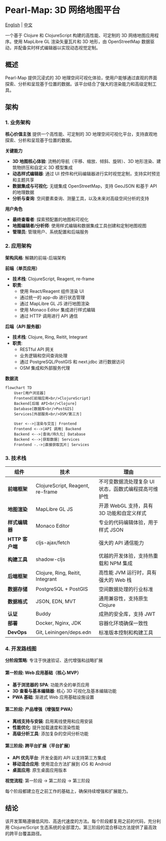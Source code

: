 # Pearl-Map: 3D 网络地图平台

[English](README.md) | [中文](README_zh.md)

一个基于 Clojure 和 ClojureScript 构建的高性能、可定制的 3D 网络地图应用程序。使用 MapLibre GL 渲染矢量瓦片和 3D 地形，由 OpenStreetMap 数据驱动，并配备实时样式编辑器以实现动态视觉定制。

## 概述

Pearl-Map 提供沉浸式的 3D 地理空间可视化体验，使用户能够通过直观的界面探索、分析和呈现基于位置的数据。该平台结合了强大的渲染能力和高级定制工具。

## 架构

### 1. 业务架构

**核心价值主张**
提供一个高性能、可定制的 3D 地理空间可视化平台，支持直观地探索、分析和呈现基于位置的数据。

**关键能力**
- **3D 地图核心体验**: 流畅的导航（平移、缩放、倾斜、旋转）、3D 地形渲染、建筑物挤压和自定义 3D 模型集成
- **动态样式编辑器**: 通过 UI 控件和代码编辑器进行实时视觉定制，支持实时预览和主题共享
- **数据集成与可视化**: 无缝集成 OpenStreetMap，支持 GeoJSON 和基于 API 的地理数据
- **分析与查询**: 空间要素查询、测量工具，以及未来对高级空间分析的支持

**用户角色**
- **最终查看者**: 探索预配置的地图和可视化
- **地图编辑者/分析师**: 使用样式编辑和数据集成工具创建和定制地图视图
- **管理员**: 管理用户、系统配置和后端服务

### 2. 应用架构

**架构风格**: 解耦的前端-后端架构

**前端（单页应用）**
- **技术栈**: ClojureScript, Reagent, re-frame
- **职责**:
  - 使用 React/Reagent 组件渲染 UI
  - 通过统一的 app-db 进行状态管理
  - 通过 MapLibre GL JS 进行地图渲染
  - 使用 Monaco Editor 集成进行样式编辑
  - 通过 HTTP 调用进行 API 通信

**后端（API 服务器）**
- **技术栈**: Clojure, Ring, Reitit, Integrant
- **职责**:
  - RESTful API 网关
  - 业务逻辑和空间查询处理
  - 通过 PostgreSQL/PostGIS 和 next.jdbc 进行数据访问
  - OSM 集成和外部服务代理

**数据流**
```mermaid
flowchart TD
    User[用户浏览器]
    Frontend[前端应用<br/>ClojureScript]
    Backend[后端 API<br/>Clojure]
    Database[数据库<br/>PostGIS]
    Services[外部服务<br/>OSM/第三方]
    
    User <-->|渲染与交互| Frontend
    Frontend <-->|API 调用| Backend
    Backend <-->|查询/持久化| Database
    Backend <-->|获取数据| Services
    Frontend -.->|直接获取瓦片| Services
```

### 3. 技术栈

| 组件 | 技术 | 理由 |
|-----------|------------|-----------|
| **前端框架** | ClojureScript, Reagent, re-frame | 不可变数据流处理复杂 UI 状态，函数式编程提高可维护性 |
| **地图渲染** | MapLibre GL JS | 开源 WebGL 支持，具有 3D 功能和自定义样式 |
| **样式编辑器** | Monaco Editor | 专业的代码编辑体验，用于样式 JSON |
| **HTTP 客户端** | cljs-ajax/fetch | 强大的 API 通信能力 |
| **构建工具** | shadow-cljs | 优越的开发体验，支持热重载和 NPM 集成 |
| **后端框架** | Clojure, Ring, Reitit, Integrant | 高性能 JVM 运行时，具有强大的 Web 栈 |
| **数据存储** | PostgreSQL + PostGIS | 空间数据处理的行业标准 |
| **数据格式** | JSON, EDN, MVT | 通用兼容性，支持原生 Clojure |
| **认证** | Buddy | 成熟的安全库，支持 JWT |
| **部署** | Docker, Nginx, JDK | 容器化环境确保一致性 |
| **DevOps** | Git, Leiningen/deps.edn | 标准版本控制和构建工具 |

### 4. 开发路线图

**分阶段策略**: 专注于快速验证、迭代增强和战略扩展

#### 第一阶段: Web 应用基础（核心 MVP）
- **基于浏览器的 SPA**: 功能齐全的单页应用
- **3D 查看与基本编辑器**: 核心 3D 可视化及基本编辑功能
- **PWA 基础**: 渐进式 Web 应用基础设施设置

#### 第二阶段: 产品增强（增强型 PWA）
- **离线支持与安装**: 启用离线使用和应用安装
- **性能优化**: 提升加载速度和渲染性能
- **高级分析工具**: 添加复杂的空间分析功能

#### 第三阶段: 跨平台扩展（平台扩展）
- **API 优先平台**: 开发全面的 API 以支持第三方集成
- **移动混合应用**: 使用混合方法扩展到 iOS 和 Android
- **桌面应用**: 原生桌面应用版本

**视觉流程**: 第一阶段 → 第二阶段 → 第三阶段

每个阶段都建立在之前工作的基础上，确保持续增强和扩展能力。

## 结论

该开发策略遵循低风险、高迭代速度的方法。每个阶段都复用之前的代码，充分利用 Clojure/Script 生态系统的全部潜力。第三阶段的混合移动方法提供了最高效的跨平台覆盖路径。
